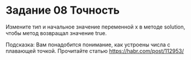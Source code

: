 # Задание 08 Точность

Измените тип и начальное значение переменной x в методе solution, чтобы метод возвращал значение true.

Подсказка:
Вам понадобится понимание, как устроены числа с плавающей точкой.
Прочитайте статью https://habr.com/post/112953/
 